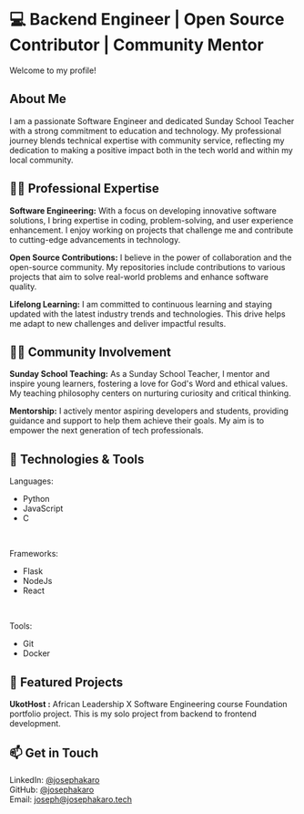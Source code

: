 # 💻 Backend Engineer | Open Source Contributor | Community Mentor

Welcome to my profile!
<br>
## About Me
I am a passionate Software Engineer and dedicated Sunday School Teacher with a strong commitment to education and technology. My professional journey blends technical expertise with community service, reflecting my dedication to making a positive impact both in the tech world and within my local community.

## 🧑‍💻 Professional Expertise
<b>Software Engineering:</b> With a focus on developing innovative software solutions, I bring expertise in coding, problem-solving, and user experience enhancement. I enjoy working on projects that challenge me and contribute to cutting-edge advancements in technology.
<br>

<b>Open Source Contributions:</b> I believe in the power of collaboration and the open-source community. My repositories include contributions to various projects that aim to solve real-world problems and enhance software quality.
<br>

<b>Lifelong Learning:</b> I am committed to continuous learning and staying updated with the latest industry trends and technologies. This drive helps me adapt to new challenges and deliver impactful results.

## 👨‍🏫 Community Involvement
<b>Sunday School Teaching:</b> As a Sunday School Teacher, I mentor and inspire young learners, fostering a love for God's Word and ethical values. My teaching philosophy centers on nurturing curiosity and critical thinking.
<br>

<b>Mentorship:</b> I actively mentor aspiring developers and students, providing guidance and support to help them achieve their goals. My aim is to empower the next generation of tech professionals.

## 🔧 Technologies & Tools
Languages:
  - Python
  - JavaScript
  - C
<br>

Frameworks:
  - Flask
  - NodeJs
  - React
<br>

Tools:
  - Git
  - Docker

## 🌟 Featured Projects
<b>UkotHost :</b> African Leadership X Software Engineering course Foundation portfolio project. This is my solo project from backend to frontend development.

## 📫 Get in Touch
LinkedIn: [@josephakaro](https://www.linkedin.com/in/josephakaro)
<br>
GitHub: [@josephakaro](https://github.com/josephakaro)
<br>
Email: [joseph@josephakaro.tech](joseph@josephakaro.tech)
